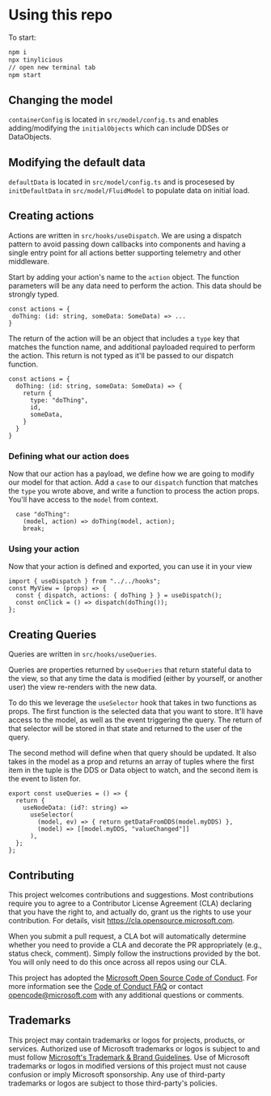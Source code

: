 # Using this repo

To start:

```bash
npm i
npx tinylicious
// open new terminal tab
npm start
```

## Changing the model

`containerConfig` is located in `src/model/config.ts` and enables adding/modifying the `initialObjects` which can include DDSes or DataObjects.

## Modifying the default data

`defaultData` is located in `src/model/config.ts` and is procesesed by `initDefaultData` in `src/model/FluidModel` to populate data on initial load.

## Creating actions

Actions are written in `src/hooks/useDispatch`. We are using a dispatch pattern to avoid passing down callbacks into components and having a single entry point for all actions better supporting telemetry and other middleware.

Start by adding your action's name to the `action` object. The function parameters will be any data need to perform the action. This data should be strongly typed. 

```tsx
const actions = {
 doThing: (id: string, someData: SomeData) => ...
}
```

The return of the action will be an object that includes a `type` key that matches the function name, and additional payloaded required to perform the action. This return is not typed as it'll be passed to our dispatch function.

```tsx
const actions = {
  doThing: (id: string, someData: SomeData) => {
    return {
      type: "doThing",
      id,
      someData,
    }
  }
}
```

### Defining what our action does

Now that our action has a payload, we define how we are going to modify our model for that action. Add a `case` to our `dispatch` function that matches the `type` you wrote above, and write a function to process the action props. You'll have access to the `model` from context.

```tsx
  case "doThing":
    (model, action) => doThing(model, action);
    break;
```

### Using your action

Now that your action is defined and exported, you can use it in your view

```tsx
import { useDispatch } from "../../hooks";
const MyView = (props) => {
  const { dispatch, actions: { doThing } } = useDispatch();
  const onClick = () => dispatch(doThing());
};
```

## Creating Queries

Queries are written in `src/hooks/useQueries`.

Queries are properties returned by `useQueries` that return stateful data to the view, so that any time the data is modified (either by yourself, or another user) the view re-renders with the new data.

To do this we leverage the `useSelector` hook that takes in two functions as props. The first function is the selected data that you want to store. It'll have access to the model, as well as the event triggering the query. The return of that selector will be stored in that state and returned to the user of the query.

The second method will define when that query should be updated. It also takes in the model as a prop and returns an array of tuples where the first item in the tuple is the DDS or Data object to watch, and the second item is the event to listen for.

```tsx
export const useQueries = () => {
  return {
    useNodeData: (id?: string) =>
      useSelector(
        (model, ev) => { return getDataFromDDS(model.myDDS) },
        (model) => [[model.myDDS, "valueChanged"]]
      ),
  };
};
```



## Contributing

This project welcomes contributions and suggestions. Most contributions require you to agree to a
Contributor License Agreement (CLA) declaring that you have the right to, and actually do, grant us
the rights to use your contribution. For details, visit https://cla.opensource.microsoft.com.

When you submit a pull request, a CLA bot will automatically determine whether you need to provide
a CLA and decorate the PR appropriately (e.g., status check, comment). Simply follow the instructions
provided by the bot. You will only need to do this once across all repos using our CLA.

This project has adopted the [Microsoft Open Source Code of Conduct](https://opensource.microsoft.com/codeofconduct/).
For more information see the [Code of Conduct FAQ](https://opensource.microsoft.com/codeofconduct/faq/) or
contact [opencode@microsoft.com](mailto:opencode@microsoft.com) with any additional questions or comments.

## Trademarks

This project may contain trademarks or logos for projects, products, or services. Authorized use of Microsoft
trademarks or logos is subject to and must follow
[Microsoft's Trademark & Brand Guidelines](https://www.microsoft.com/en-us/legal/intellectualproperty/trademarks/usage/general).
Use of Microsoft trademarks or logos in modified versions of this project must not cause confusion or imply Microsoft sponsorship.
Any use of third-party trademarks or logos are subject to those third-party's policies.
